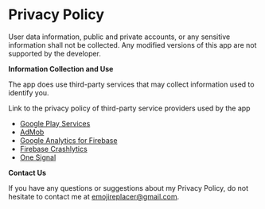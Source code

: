 # Privacy Policy
User data information, public and private accounts, or any sensitive information shall not be collected. Any modified versions of this app are not supported by the developer.

**Information Collection and Use**

The app does use third-party services that may collect information used to identify you.

Link to the privacy policy of third-party service providers used by the app

*   [Google Play Services](https://www.google.com/policies/privacy/)
*   [AdMob](https://support.google.com/admob/answer/6128543?hl=en)
*   [Google Analytics for Firebase](https://firebase.google.com/policies/analytics)
*   [Firebase Crashlytics](https://firebase.google.com/support/privacy/)
*   [One Signal](https://onesignal.com/privacy_policy)

**Contact Us**

If you have any questions or suggestions about my Privacy Policy, do not hesitate to contact me at [emojireplacer@gmail.com](mailto:emojireplacer@gmail.com).